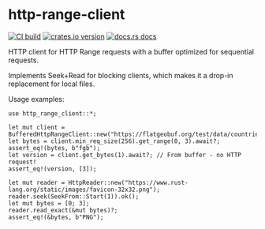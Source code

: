 # http-range-client

[![CI build](https://github.com/pka/http-range-client/workflows/CI/badge.svg)](https://github.com/pka/http-range-client/actions)
[![crates.io version](https://img.shields.io/crates/v/http-range-client.svg)](https://crates.io/crates/http-range-client)
[![docs.rs docs](https://docs.rs/http-range-client/badge.svg)](https://docs.rs/http-range-client)

HTTP client for HTTP Range requests with a buffer optimized for sequential requests.

Implements Seek+Read for blocking clients, which makes it a drop-in replacement for local files.

Usage examples:

    use http_range_client::*;

    let mut client = BufferedHttpRangeClient::new("https://flatgeobuf.org/test/data/countries.fgb");
    let bytes = client.min_req_size(256).get_range(0, 3).await?;
    assert_eq!(bytes, b"fgb");
    let version = client.get_bytes(1).await?; // From buffer - no HTTP request!
    assert_eq!(version, [3]);

    let mut reader = HttpReader::new("https://www.rust-lang.org/static/images/favicon-32x32.png");
    reader.seek(SeekFrom::Start(1)).ok();
    let mut bytes = [0; 3];
    reader.read_exact(&mut bytes)?;
    assert_eq!(&bytes, b"PNG");
